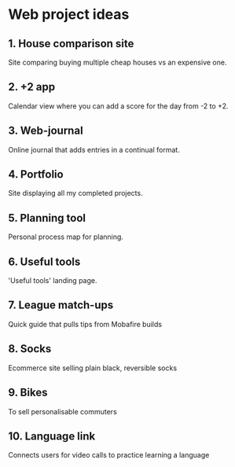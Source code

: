 # Web project ideas

## 1. House comparison site
Site comparing buying multiple cheap houses vs an expensive one.

## 2. +2 app
Calendar view where you can add a score for the day from -2 to +2.

## 3. Web-journal
Online journal that adds entries in a continual format.

## 4. Portfolio
Site displaying all my completed projects.

## 5. Planning tool
Personal process map for planning.

## 6. Useful tools
'Useful tools' landing page.

## 7. League match-ups
Quick guide that pulls tips from Mobafire builds

## 8. Socks
Ecommerce site selling plain black, reversible socks

## 9. Bikes
To sell personalisable commuters

## 10. Language link
Connects users for video calls to practice learning a language

